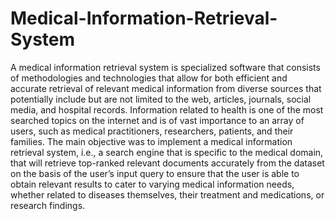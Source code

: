 # Medical-Information-Retrieval-System
A medical information retrieval system is specialized software that consists of methodologies and technologies that allow for both efficient and accurate retrieval of relevant medical information from diverse sources that potentially include but are not limited to the web, articles, journals, social media, and hospital records. Information related to health is one of the most searched topics on the internet and is of vast importance to an array of users, such as medical practitioners, researchers, patients, and their families.
The main objective was to implement a medical information retrieval system, i.e., a search engine that is specific to the medical domain, that will retrieve top-ranked relevant documents accurately from the dataset on the basis of the user’s input query to ensure that the user is able to obtain relevant results to cater to varying medical information needs, whether related to diseases themselves, their treatment and medications, or research findings.

